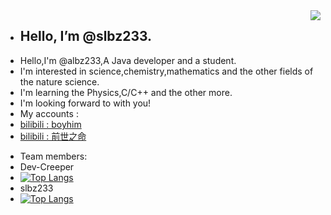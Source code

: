 <img align="right" src="https://github-readme-stats.vercel.app/api?username=slbz233&show_icons=true&theme=graywhite&count_private=true" /> 

- ## Hello, I’m @slbz233.
- Hello,I'm @albz233,A Java developer and a student.
- I'm interested in science,chemistry,mathematics and the other fields of the nature science.
- I'm learning the Physics,C/C++ and the other more.
- I'm looking forward to with you!
- My accounts :
- [bilibili : boyhim](https://b23.tv/JI2UIqZ)
- [bilibili : 前世之命](https://b23.tv/JcoSNEA)
<!--- 千万不要关注我同学的账号(前世之命)!千万千万不要关注! 
反正我写这里他也看不着,我就写多点吧awa~ --->

<!--- 既然你都看源码了,求你别关注前世之命qwp~ --->

<!--- [![ReadMe Card](https://github-readme-stats.vercel.app/api/pin/?username=xdi8mod&repo=Xdi8aho-Mod&theme=graywhite)](https://github.com/Xdi8Mod/Xdi8aho-Mod)
[![ReadMe Card](https://github-readme-stats.vercel.app/api/pin/?username=xdi8&repo=Xdi8aho-Editcount&theme=graywhite)](https://github.com/xdi8/Xdi8aho-Editcount)
[![ReadMe Card](https://github-readme-stats.vercel.app/api/pin/?username=QWERTY770&repo=Xdi8TerraGenesis&theme=graywhite)](https://github.com/QWERTY770/Xdi8TerraGenesis)--->

- Team members:
- Dev-Creeper
- [![Top Langs](https://github-readme-stats.vercel.app/api/top-langs/?username=Dev-Creeper&layout=compact)](https://github.com/Dev-Creeper)
- slbz233
- [![Top Langs](https://github-readme-stats.vercal.app/api/top-langs/?username=slbz233&layout=compact)](https://github.com/slbz233)
<!---
slbz233/slbz233 is a ✨ special ✨ repository because its `README.md` (this file) appears on your GitHub profile.
You can click the Preview link to take a look at your changes.
--->
